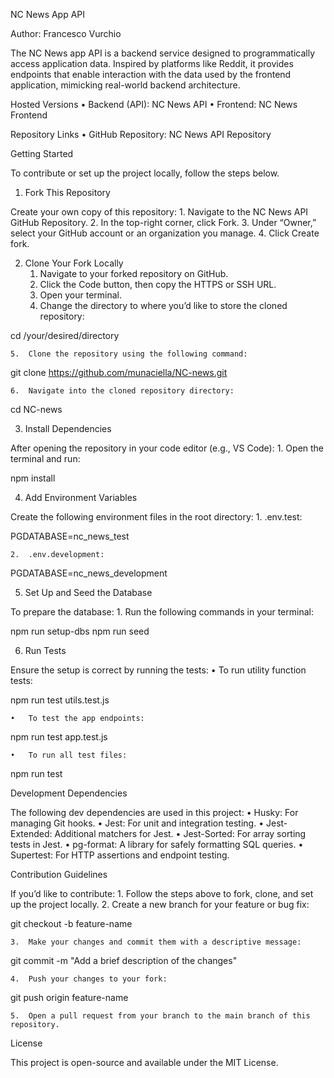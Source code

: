 NC News App API

Author: Francesco Vurchio

The NC News app API is a backend service designed to programmatically access application data. Inspired by platforms like Reddit, it provides endpoints that enable interaction with the data used by the frontend application, mimicking real-world backend architecture.

Hosted Versions
	•	Backend (API): NC News API
	•	Frontend: NC News Frontend

Repository Links
	•	GitHub Repository: NC News API Repository

Getting Started

To contribute or set up the project locally, follow the steps below.

1. Fork This Repository

Create your own copy of this repository:
	1.	Navigate to the NC News API GitHub Repository.
	2.	In the top-right corner, click Fork.
	3.	Under “Owner,” select your GitHub account or an organization you manage.
	4.	Click Create fork.

2. Clone Your Fork Locally
	1.	Navigate to your forked repository on GitHub.
	2.	Click the Code button, then copy the HTTPS or SSH URL.
	3.	Open your terminal.
	4.	Change the directory to where you’d like to store the cloned repository:

cd /your/desired/directory


	5.	Clone the repository using the following command:

git clone https://github.com/munaciella/NC-news.git


	6.	Navigate into the cloned repository directory:

cd NC-news

3. Install Dependencies

After opening the repository in your code editor (e.g., VS Code):
	1.	Open the terminal and run:

npm install

4. Add Environment Variables

Create the following environment files in the root directory:
	1.	.env.test:

PGDATABASE=nc_news_test


	2.	.env.development:

PGDATABASE=nc_news_development

5. Set Up and Seed the Database

To prepare the database:
	1.	Run the following commands in your terminal:

npm run setup-dbs
npm run seed

6. Run Tests

Ensure the setup is correct by running the tests:
	•	To run utility function tests:

npm run test utils.test.js


	•	To test the app endpoints:

npm run test app.test.js


	•	To run all test files:

npm run test

Development Dependencies

The following dev dependencies are used in this project:
	•	Husky: For managing Git hooks.
	•	Jest: For unit and integration testing.
	•	Jest-Extended: Additional matchers for Jest.
	•	Jest-Sorted: For array sorting tests in Jest.
	•	pg-format: A library for safely formatting SQL queries.
	•	Supertest: For HTTP assertions and endpoint testing.

Contribution Guidelines

If you’d like to contribute:
	1.	Follow the steps above to fork, clone, and set up the project locally.
	2.	Create a new branch for your feature or bug fix:

git checkout -b feature-name


	3.	Make your changes and commit them with a descriptive message:

git commit -m "Add a brief description of the changes"


	4.	Push your changes to your fork:

git push origin feature-name


	5.	Open a pull request from your branch to the main branch of this repository.

License

This project is open-source and available under the MIT License.